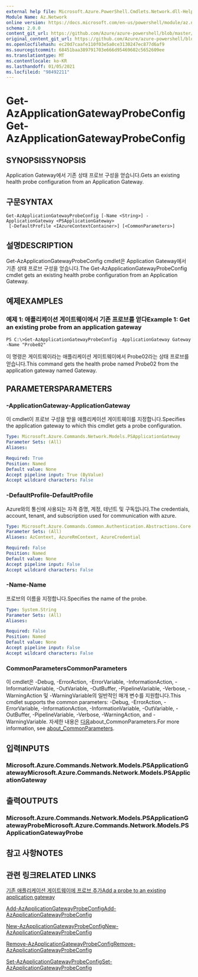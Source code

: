 ```yaml
---
external help file: Microsoft.Azure.PowerShell.Cmdlets.Network.dll-Help.xml
Module Name: Az.Network
online version: https://docs.microsoft.com/en-us/powershell/module/az.network/get-azapplicationgatewayprobeconfig
schema: 2.0.0
content_git_url: https://github.com/Azure/azure-powershell/blob/master/src/Network/Network/help/Get-AzApplicationGatewayProbeConfig.md
original_content_git_url: https://github.com/Azure/azure-powershell/blob/master/src/Network/Network/help/Get-AzApplicationGatewayProbeConfig.md
ms.openlocfilehash: ec20d7caafe110f03e5a0ce3130247ec877d6af9
ms.sourcegitcommit: 68451baa389791703e666d95469602c5652609ee
ms.translationtype: MT
ms.contentlocale: ko-KR
ms.lasthandoff: 01/05/2021
ms.locfileid: "98492211"
---
```

# <span data-ttu-id="0c427-101">Get-AzApplicationGatewayProbeConfig</span><span class="sxs-lookup"><span data-stu-id="0c427-101">Get-AzApplicationGatewayProbeConfig</span></span>

## <span data-ttu-id="0c427-102">SYNOPSIS</span><span class="sxs-lookup"><span data-stu-id="0c427-102">SYNOPSIS</span></span>
<span data-ttu-id="0c427-103">Application Gateway에서 기존 상태 프로브 구성을 얻습니다.</span><span class="sxs-lookup"><span data-stu-id="0c427-103">Gets an existing health probe configuration from an Application Gateway.</span></span>

## <span data-ttu-id="0c427-104">구문</span><span class="sxs-lookup"><span data-stu-id="0c427-104">SYNTAX</span></span>

```
Get-AzApplicationGatewayProbeConfig [-Name <String>] -ApplicationGateway <PSApplicationGateway>
 [-DefaultProfile <IAzureContextContainer>] [<CommonParameters>]
```

## <span data-ttu-id="0c427-105">설명</span><span class="sxs-lookup"><span data-stu-id="0c427-105">DESCRIPTION</span></span>
<span data-ttu-id="0c427-106">Get-AzApplicationGatewayProbeConfig cmdlet은 Application Gateway에서 기존 상태 프로브 구성을 얻습니다.</span><span class="sxs-lookup"><span data-stu-id="0c427-106">The Get-AzApplicationGatewayProbeConfig cmdlet gets an existing health probe configuration from an Application Gateway.</span></span>

## <span data-ttu-id="0c427-107">예제</span><span class="sxs-lookup"><span data-stu-id="0c427-107">EXAMPLES</span></span>

### <span data-ttu-id="0c427-108">예제 1: 애플리케이션 게이트웨이에서 기존 프로브를 얻다</span><span class="sxs-lookup"><span data-stu-id="0c427-108">Example 1: Get an existing probe from an application gateway</span></span>
```
PS C:\>Get-AzApplicationGatewayProbeConfig -ApplicationGateway Gateway -Name "Probe02"
```

<span data-ttu-id="0c427-109">이 명령은 게이트웨이라는 애플리케이션 게이트웨이에서 Probe02라는 상태 프로브를 얻습니다.</span><span class="sxs-lookup"><span data-stu-id="0c427-109">This command gets the health probe named Probe02 from the application gateway named Gateway.</span></span>

## <span data-ttu-id="0c427-110">PARAMETERS</span><span class="sxs-lookup"><span data-stu-id="0c427-110">PARAMETERS</span></span>

### <span data-ttu-id="0c427-111">-ApplicationGateway</span><span class="sxs-lookup"><span data-stu-id="0c427-111">-ApplicationGateway</span></span>
<span data-ttu-id="0c427-112">이 cmdlet이 프로브 구성을 받을 애플리케이션 게이트웨이를 지정합니다.</span><span class="sxs-lookup"><span data-stu-id="0c427-112">Specifies the application gateway to which this cmdlet gets a probe configuration.</span></span>

```yaml
Type: Microsoft.Azure.Commands.Network.Models.PSApplicationGateway
Parameter Sets: (All)
Aliases:

Required: True
Position: Named
Default value: None
Accept pipeline input: True (ByValue)
Accept wildcard characters: False
```

### <span data-ttu-id="0c427-113">-DefaultProfile</span><span class="sxs-lookup"><span data-stu-id="0c427-113">-DefaultProfile</span></span>
<span data-ttu-id="0c427-114">Azure와의 통신에 사용되는 자격 증명, 계정, 테넌트 및 구독입니다.</span><span class="sxs-lookup"><span data-stu-id="0c427-114">The credentials, account, tenant, and subscription used for communication with azure.</span></span>

```yaml
Type: Microsoft.Azure.Commands.Common.Authentication.Abstractions.Core.IAzureContextContainer
Parameter Sets: (All)
Aliases: AzContext, AzureRmContext, AzureCredential

Required: False
Position: Named
Default value: None
Accept pipeline input: False
Accept wildcard characters: False
```

### <span data-ttu-id="0c427-115">-Name</span><span class="sxs-lookup"><span data-stu-id="0c427-115">-Name</span></span>
<span data-ttu-id="0c427-116">프로브의 이름을 지정합니다.</span><span class="sxs-lookup"><span data-stu-id="0c427-116">Specifies the name of the probe.</span></span>

```yaml
Type: System.String
Parameter Sets: (All)
Aliases:

Required: False
Position: Named
Default value: None
Accept pipeline input: False
Accept wildcard characters: False
```

### <span data-ttu-id="0c427-117">CommonParameters</span><span class="sxs-lookup"><span data-stu-id="0c427-117">CommonParameters</span></span>
<span data-ttu-id="0c427-118">이 cmdlet은 -Debug, -ErrorAction, -ErrorVariable, -InformationAction, -InformationVariable, -OutVariable, -OutBuffer, -PipelineVariable, -Verbose, -WarningAction 및 -WarningVariable의 일반적인 매개 변수를 지원합니다.</span><span class="sxs-lookup"><span data-stu-id="0c427-118">This cmdlet supports the common parameters: -Debug, -ErrorAction, -ErrorVariable, -InformationAction, -InformationVariable, -OutVariable, -OutBuffer, -PipelineVariable, -Verbose, -WarningAction, and -WarningVariable.</span></span> <span data-ttu-id="0c427-119">자세한 내용은 [다음](http://go.microsoft.com/fwlink/?LinkID=113216)about_CommonParameters.</span><span class="sxs-lookup"><span data-stu-id="0c427-119">For more information, see [about_CommonParameters](http://go.microsoft.com/fwlink/?LinkID=113216).</span></span>

## <span data-ttu-id="0c427-120">입력</span><span class="sxs-lookup"><span data-stu-id="0c427-120">INPUTS</span></span>

### <span data-ttu-id="0c427-121">Microsoft.Azure.Commands.Network.Models.PSApplicationGateway</span><span class="sxs-lookup"><span data-stu-id="0c427-121">Microsoft.Azure.Commands.Network.Models.PSApplicationGateway</span></span>

## <span data-ttu-id="0c427-122">출력</span><span class="sxs-lookup"><span data-stu-id="0c427-122">OUTPUTS</span></span>

### <span data-ttu-id="0c427-123">Microsoft.Azure.Commands.Network.Models.PSApplicationGatewayProbe</span><span class="sxs-lookup"><span data-stu-id="0c427-123">Microsoft.Azure.Commands.Network.Models.PSApplicationGatewayProbe</span></span>

## <span data-ttu-id="0c427-124">참고 사항</span><span class="sxs-lookup"><span data-stu-id="0c427-124">NOTES</span></span>

## <span data-ttu-id="0c427-125">관련 링크</span><span class="sxs-lookup"><span data-stu-id="0c427-125">RELATED LINKS</span></span>

[<span data-ttu-id="0c427-126">기존 애플리케이션 게이트웨이에 프로브 추가</span><span class="sxs-lookup"><span data-stu-id="0c427-126">Add a probe to an existing application gateway</span></span>](https://azure.microsoft.com/en-us/documentation/articles/application-gateway-create-probe-ps/#add-a-probe-to-an-existing-application-gateway)

[<span data-ttu-id="0c427-127">Add-AzApplicationGatewayProbeConfig</span><span class="sxs-lookup"><span data-stu-id="0c427-127">Add-AzApplicationGatewayProbeConfig</span></span>](./Add-AzApplicationGatewayProbeConfig.md)

[<span data-ttu-id="0c427-128">New-AzApplicationGatewayProbeConfig</span><span class="sxs-lookup"><span data-stu-id="0c427-128">New-AzApplicationGatewayProbeConfig</span></span>](./New-AzApplicationGatewayProbeConfig.md)

[<span data-ttu-id="0c427-129">Remove-AzApplicationGatewayProbeConfig</span><span class="sxs-lookup"><span data-stu-id="0c427-129">Remove-AzApplicationGatewayProbeConfig</span></span>](./Remove-AzApplicationGatewayProbeConfig.md)

[<span data-ttu-id="0c427-130">Set-AzApplicationGatewayProbeConfig</span><span class="sxs-lookup"><span data-stu-id="0c427-130">Set-AzApplicationGatewayProbeConfig</span></span>](./Set-AzApplicationGatewayProbeConfig.md)

